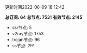 更新时间2022-08-09 18:12:42

**总订阅: 64**
**总节点: 7531**
**有效节点: 2145**
- ssr节点: 5
- v2ray节点: 1753
- trojan节点: 96
- ss节点: 291
